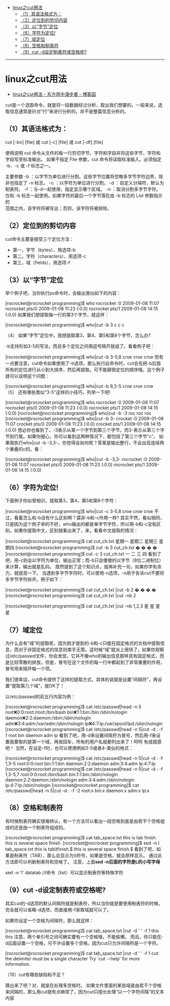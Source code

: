 
<!-- @import "[TOC]" {cmd="toc" depthFrom=1 depthTo=6 orderedList=false} -->
<!-- code_chunk_output -->

* [linux之cut用法](#linux之cut用法)
	* [（1）其语法格式为：](#1其语法格式为)
	* [（2）定位到的剪切内容](#2定位到的剪切内容)
	* [（3）以“字节”定位](#3以字节定位)
	* [（6）字符为定位!](#6字符为定位)
	* [（7）域定位](#7域定位)
	* [（8）空格和制表符](#8空格和制表符)
	* [（9）cut -d设定制表符或空格呢?](#9cut-d设定制表符或空格呢)

<!-- /code_chunk_output -->

---


# linux之cut用法

* [linux之cut用法 - 东方雨中漫步者 - 博客园 ](http://www.cnblogs.com/dong008259/archive/2011/12/09/2282679.html)

cut是一个选取命令，就是将一段数据经过分析，取出我们想要的。一般来说，选取信息通常是针对“行”来进行分析的，并不是整篇信息分析的。

## （1）其语法格式为：
cut  [-bn] [file] 或 cut [-c] [file]  或  cut [-df] [file]

使用说明
cut 命令从文件的每一行剪切字节、字符和字段并将这些字节、字符和字段写至标准输出。
如果不指定 File 参数，cut 命令将读取标准输入。必须指定 -b、-c 或 -f 标志之一。

主要参数
-b ：以字节为单位进行分割。这些字节位置将忽略多字节字符边界，除非也指定了 -n 标志。
-c ：以字符为单位进行分割。
-d ：自定义分隔符，默认为制表符。
-f  ：与-d一起使用，指定显示哪个区域。
-n ：取消分割多字节字符。仅和 -b 标志一起使用。如果字符的最后一个字节落在由 -b 标志的 List 参数指示的<br />范围之内，该字符将被写出；否则，该字符将被排除。

## （2）定位到的剪切内容

cut命令主要是接受三个定位方法：

* 第一，字节（bytes），用选项-b
* 第二，字符（characters），用选项-c
* 第三，域（fields），用选项-f

## （3）以“字节”定位

举个例子吧，当你执行ps命令时，会输出类似如下的内容：

[rocrocket@rocrocket programming]$ who
rocrocket :0           2009-01-08 11:07
rocrocket pts/0        2009-01-08 11:23 (:0.0)
rocrocket pts/1        2009-01-08 14:15 (:0.0)
如果我们想提取每一行的第3个字节，就这样：

[rocrocket@rocrocket programming]$ who|cut -b 3
c
c
c

（4） 如果“字节”定位中，我想提取第3，第4、第5和第8个字节，怎么办?

-b支持形如3-5的写法，而且多个定位之间用逗号隔开就成了。看看例子吧：

[rocrocket@rocrocket programming]$ who|cut -b 3-5,8
croe
croe
croe
但有一点要注意，cut命令如果使用了-b选项，那么执行此命令时，cut会先把-b后面所有的定位进行从小到大排序，然后再提取。可不能颠倒定位的顺序哦。这个例子就可以说明这个问题：

[rocrocket@rocrocket programming]$ who|cut -b 8,3-5
croe
croe
croe
（5） 还有哪些类似“3-5”这样的小技巧，列举一下吧!

[rocrocket@rocrocket programming]$ who
rocrocket :0           2009-01-08 11:07
rocrocket pts/0        2009-01-08 11:23 (:0.0)
rocrocket pts/1        2009-01-08 14:15 (:0.0)
[rocrocket@rocrocket programming]$ who|cut -b -3
roc
roc
roc
[rocrocket@rocrocket programming]$ who|cut -b 3-
crocket :0           2009-01-08 11:07
crocket pts/0        2009-01-08 11:23 (:0.0)
crocket pts/1        2009-01-08 14:15 (:0.0)
想必你也看到了，-3表示从第一个字节到第三个字节，而3-表示从第三个字节到行尾。如果你细心，你可以看到这两种情况下，都包括了第三个字节“c”。
如果我执行who|cut -b -3,3-，你觉得会如何呢？答案是输出整行，不会出现连续两个重叠的c的。看：

[rocrocket@rocrocket programming]$ who|cut -b -3,3-
rocrocket :0           2009-01-08 11:07
rocrocket pts/0        2009-01-08 11:23 (:0.0)
rocrocket pts/1        2009-01-08 14:15 (:0.0)
## （6）字符为定位!

下面例子你似曾相识，提取第3，第4，第5和第8个字符：

[rocrocket@rocrocket programming]$ who|cut -c 3-5,8
croe
croe
croe
不过，看着怎么和-b没有什么区别啊？莫非-b和-c作用一样? 其实不然，看似相同，只是因为这个例子举的不好，who输出的都是单字节字符，所以用-b和-c没有区别，如果你提取中文，区别就看出来了，来，看看中文提取的情况：

[rocrocket@rocrocket programming]$ cat cut_ch.txt
星期一
星期二
星期三
星期四
[rocrocket@rocrocket programming]$ cut -b 3 cut_ch.txt
�
�
�
�
[rocrocket@rocrocket programming]$ cut -c 3 cut_ch.txt
一
二
三
四
看到了吧，用-c则会以字符为单位，输出正常；而-b只会傻傻的以字节（8位二进制位）来计算，输出就是乱码。
既然提到了这个知识点，就再补充一句，如果你学有余力，就提高一下。
当遇到多字节字符时，可以使用-n选项，-n用于告诉cut不要将多字节字符拆开。例子如下：

[rocrocket@rocrocket programming]$ cat cut_ch.txt |cut -b 2
�
�
�
�
[rocrocket@rocrocket programming]$ cat cut_ch.txt |cut -nb 2

[rocrocket@rocrocket programming]$ cat cut_ch.txt |cut -nb 1,2,3
星
星
星
星
## （7）域定位

为什么会有“域”的提取呢，因为刚才提到的-b和-c只能在固定格式的文档中提取信息，而对于非固定格式的信息则束手无策。这时候“域”就派上用场了。如果你观察过/etc/passwd文件，你会发现，它并不像who的输出信息那样具有固定格式，而是比较零散的排放。但是，冒号在这个文件的每一行中都起到了非常重要的作用，冒号用来隔开每一个项。

我们很幸运，cut命令提供了这样的提取方式，具体的说就是设置“间隔符”，再设置“提取第几个域”，就OK了！

以/etc/passwd的前五行内容为例：

[rocrocket@rocrocket programming]$ cat /etc/passwd|head -n 5
root:x:0:0:root:/root:/bin/bash
bin:x:1:1:bin:/bin:/sbin/nologin
daemon:x:2:2:daemon:/sbin:/sbin/nologin
adm:x:3:4:adm:/var/adm:/sbin/nologin
lp:x:4:7:lp:/var/spool/lpd:/sbin/nologin
[rocrocket@rocrocket programming]$ cat /etc/passwd|head -n 5|cut -d : -f 1
root
bin
daemon
adm
lp
看到了吧，用-d来设置间隔符为冒号，然后用-f来设置我要取的是第一个域，再按回车，所有的用户名就都列出来了！呵呵 有成就感吧！
当然，在设定-f时，也可以使用例如3-5或者4-类似的格式：

[rocrocket@rocrocket programming]$ cat /etc/passwd|head -n 5|cut -d : -f 1,3-5
root:0:0:root
bin:1:1:bin
daemon:2:2:daemon
adm:3:4:adm
lp:4:7:lp
[rocrocket@rocrocket programming]$ cat /etc/passwd|head -n 5|cut -d : -f 1,3-5,7
root:0:0:root:/bin/bash
bin:1:1:bin:/sbin/nologin
daemon:2:2:daemon:/sbin/nologin
adm:3:4:adm:/sbin/nologin
lp:4:7:lp:/sbin/nologin
[rocrocket@rocrocket programming]$ cat /etc/passwd|head -n 5|cut -d : -f -2
root:x
bin:x
daemon:x
adm:x
lp:x
## （8）空格和制表符

有时候制表符确实很难辨认，有一个方法可以看出一段空格到底是由若干个空格组成的还是由一个制表符组成的。

[rocrocket@rocrocket programming]$ cat tab_space.txt
this is tab finish.
this is several space      finish.
[rocrocket@rocrocket programming]$ sed -n l tab_space.txt
this is tab\tfinish.$
this is several space      finish.$
看到了吧，如果是制表符（TAB），那么会显示为\t符号，如果是空格，就会原样显示。
通过此方法即可以判断制表符和空格了。
注意，上面**sed -n后面的字符是L的小写字母**

sed -n 'l' datatab                                  //l命令（list）可以显示制表符等特殊字符

## （9）cut -d设定制表符或空格呢?

其实cut的-d选项的默认间隔符就是制表符，所以当你就是要使用制表符的时候，完全就可以省略-d选项，而直接用-f来取域就可以了。

如果你设定一个空格为间隔符，那么就这样：

[rocrocket@rocrocket programming]$ cat tab_space.txt |cut -d ' ' -f 1
this
this
注意，两个单引号之间可确实要有一个空格哦，不能偷懒。
而且，你只能在-d后面设置一个空格，可不许设置多个空格，因为cut只允许间隔符是一个字符。

[rocrocket@rocrocket programming]$ cat tab_space.txt |cut -d ' ' -f 1
cut: the delimiter must be a single character
Try `cut --help' for more information.

（10）cut有哪些缺陷和不足？

猜出来了吧？对，就是在处理多空格时。
如果文件里面的某些域是由若干个空格来间隔的，那么用cut就有点麻烦了，因为cut只擅长处理“以一个字符间隔”的文本内容